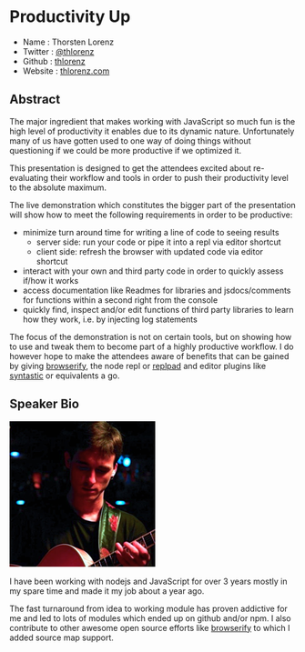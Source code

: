 # Productivity Up

* Name      : Thorsten Lorenz 
* Twitter   : [@thlorenz][]
* Github    : [thlorenz][]
* Website   : [thlorenz.com][]

## Abstract

The major ingredient that makes working with JavaScript so much fun is the high level of productivity it enables due to
its dynamic nature. Unfortunately many of us have gotten used to one way of doing things without questioning if we could
be more productive if we optimized it.

This presentation is designed to get the attendees excited about re-evaluating their workflow and tools in order to push
their productivity level to the absolute maximum.

The live demonstration which constitutes the bigger part of the presentation will show how to meet the following
requirements in order to be productive:

- minimize turn around time for writing a line of code to seeing results
  - server side: run your code or pipe it into a repl via editor shortcut
  - client side: refresh the browser with updated code via editor shortcut
- interact with your own and third party code in order to quickly assess if/how it works
- access documentation like Readmes for libraries and jsdocs/comments for functions within a second right from the console
- quickly find, inspect and/or edit functions of third party libraries to learn how they work, i.e. by injecting log statements

The focus of the demonstration is not on certain tools, but on showing how to use and tweak them to become part of a
highly productive workflow. I do however hope to make the attendees aware of benefits that can be gained by giving
[browserify][], the node repl or [replpad][] and editor plugins like [syntastic][] or equivalents a go.

## Speaker Bio

![headshot](../images/thlorenz.png)

I have been working with nodejs and JavaScript for over 3 years mostly in my spare time and made it my job about a year
ago.

The fast turnaround from idea to working module has proven addictive for me and led to lots of modules which ended up on
github and/or npm. I also contribute to other awesome open source efforts like [browserify][] to which I added source
map support.

[@thlorenz]:http://twitter.com/thlorenz
[thlorenz]:http://github.com/thlorenz
[thlorenz.com]:http://thlorenz.com

[browserify]:https://github.com/substack/node-browserify
[replpad]:https://github.com/thlorenz/replpad
[syntastic]:https://github.com/scrooloose/syntastic
